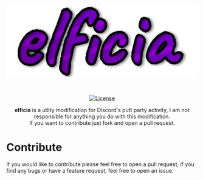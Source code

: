 <div align="center">
  <br />
    <p>
      <img src="https://raw.githubusercontent.com/zastlx/elficia/main/logo.png" width="600" alt="elficia" />
    </p>
  <br />
  <p>
    <a href="https://opensource.org/license/mit"><img src="https://img.shields.io/static/v1?label=license&message=MIT&color=orange&logo=creative%20commons&logoColor=white" alt="License" /></a>
  </p>
  <p>
    <strong>elficia</strong> is a utlity modification for Discord's putt party activity, I am not responsible for anything you do with this modification.<br/>
If you want to contribute just fork and open a pull request.
  </p>
</div>

# Contribute
If you would like to contribute please feel free to open a pull request, if you find any bugs or have a feature request, feel free to open an issue.

<!--- # Preview
add images of client after there is a decent amt of modules
--->
